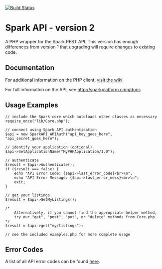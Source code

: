 [![Build Status](https://travis-ci.org/sparkapi/sparkapi4p2.png?branch=master)](https://travis-ci.org/sparkapi/sparkapi4p2)

Spark API - version 2
=====================
A PHP wrapper for the Spark REST API.  This version has enough differences from version 1 that upgrading will
require changes to existing code.


Documentation
-------------
For additional information on the PHP client, [visit the wiki](https://github.com/sparkapi/sparkapi4p2/wiki).

For full information on the API, see http://sparkplatform.com/docs


Usage Examples
------------------------
    // include the Spark core which autoloads other classes as necessary
    require_once("lib/Core.php");

    // connect using Spark API authentication
    $api = new SparkAPI_APIAuth("api_key_goes_here", "api_secret_goes_here");

    // identify your application (optional)
    $api->SetApplicationName("MyPHPApplication/1.0");

    // authenticate
    $result = $api->Authenticate();
    if ($result === false) {
        echo "API Error Code: {$api->last_error_code}<br>\n";
        echo "API Error Message: {$api->last_error_mess}<br>\n";
        exit;
    }

    // get your listings
    $result = $api->GetMyListings();

	/*
		Alternatively, if you cannot find the appropriate helper method,
		try our "get", "post", "put", or "delete" methods from Core.php. 
	*/
	$result = $api->get("my/listings");

    // see the included examples.php for more complete usage

Error Codes
---------------------
A list of all API error codes can be found [here](http://sparkplatform.com/docs/supporting_documentation/error_codes).
